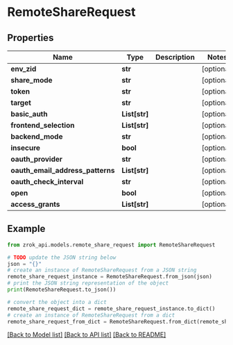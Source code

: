 # RemoteShareRequest


## Properties

Name | Type | Description | Notes
------------ | ------------- | ------------- | -------------
**env_zid** | **str** |  | [optional] 
**share_mode** | **str** |  | [optional] 
**token** | **str** |  | [optional] 
**target** | **str** |  | [optional] 
**basic_auth** | **List[str]** |  | [optional] 
**frontend_selection** | **List[str]** |  | [optional] 
**backend_mode** | **str** |  | [optional] 
**insecure** | **bool** |  | [optional] 
**oauth_provider** | **str** |  | [optional] 
**oauth_email_address_patterns** | **List[str]** |  | [optional] 
**oauth_check_interval** | **str** |  | [optional] 
**open** | **bool** |  | [optional] 
**access_grants** | **List[str]** |  | [optional] 

## Example

```python
from zrok_api.models.remote_share_request import RemoteShareRequest

# TODO update the JSON string below
json = "{}"
# create an instance of RemoteShareRequest from a JSON string
remote_share_request_instance = RemoteShareRequest.from_json(json)
# print the JSON string representation of the object
print(RemoteShareRequest.to_json())

# convert the object into a dict
remote_share_request_dict = remote_share_request_instance.to_dict()
# create an instance of RemoteShareRequest from a dict
remote_share_request_from_dict = RemoteShareRequest.from_dict(remote_share_request_dict)
```
[[Back to Model list]](../README.md#documentation-for-models) [[Back to API list]](../README.md#documentation-for-api-endpoints) [[Back to README]](../README.md)


